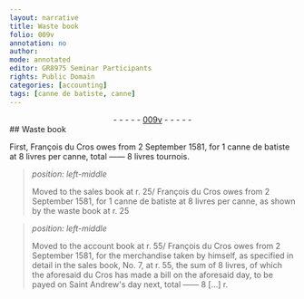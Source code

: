 ```yaml
---
layout: narrative
title: Waste book
folio: 009v
annotation: no
author:
mode: annotated
editor: GR8975 Seminar Participants
rights: Public Domain
categories: [accounting]
tags: [canne de batiste, canne]
---
```


 <div class="folio" align="center">- - - - - <a href="http://gallica.bnf.fr/ark:/12148/btv1b10500001g/f24.image" target="_blank">009v</a> - - - - - </div> 
## Waste book

 
 <span class="activity"></span>First, <span class="name">François du Cros</span> owes from 2 September 1581, for 1 <span class="material"><span class="foreign">canne de batiste</span></span> at 8 livres per <span class="material"><span class="foreign">canne</span></span>, total —— 8 livres tournois. 
 
> *position: left-middle*
> 
>  <span class="activity"></span>Moved to the sales book at r. 25/ <span class="name">François du Cros</span> owes from 2 September 1581, for 1 <span class="material"><span class="foreign">canne de batiste</span></span> at 8 livres per <span class="material"><span class="foreign">canne</span></span>, as shown by the waste book at r. 25 
 
> *position: left-middle*
> 
>  <span class="activity"></span>Moved to the account book at r. 55/ <span class="name">François du Cros</span> owes from 2 September 1581, for the merchandise taken by himself, as specified in detail in the sales book, No. 7, at r. 55, the sum of 8 livres, of which the aforesaid <span class="name">du Cros</span> has made a bill on the aforesaid day, to be payed on Saint Andrew's day next, total —— 8 [...] r. 
 